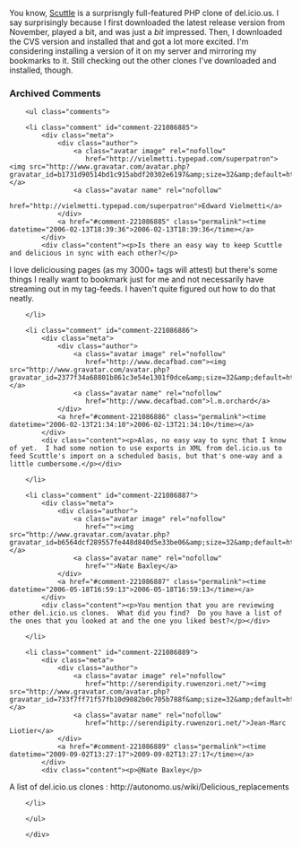 You know, <a href="http://scuttle.org">Scuttle</a> is a surprisngly full-featured PHP clone of del.icio.us.  I say surprisingly because I first downloaded the latest release version from November, played a bit, and was just a <i>bit</i> impressed.  Then, I downloaded the CVS version and installed that and got a lot more excited.  I'm considering installing a version of it on my server and mirroring my bookmarks to it.  Still checking out the other clones I've downloaded and installed, though.

<div id="comments" class="comments archived-comments">
            <h3>Archived Comments</h3>
            
        <ul class="comments">
            
        <li class="comment" id="comment-221086885">
            <div class="meta">
                <div class="author">
                    <a class="avatar image" rel="nofollow" 
                       href="http://vielmetti.typepad.com/superpatron"><img src="http://www.gravatar.com/avatar.php?gravatar_id=b1731d90514bd1c915abdf20302e6197&amp;size=32&amp;default=http://mediacdn.disqus.com/1320279820/images/noavatar32.png"/></a>
                    <a class="avatar name" rel="nofollow" 
                       href="http://vielmetti.typepad.com/superpatron">Edward Vielmetti</a>
                </div>
                <a href="#comment-221086885" class="permalink"><time datetime="2006-02-13T18:39:36">2006-02-13T18:39:36</time></a>
            </div>
            <div class="content"><p>Is there an easy way to keep Scuttle and delicious in sync with each other?</p>

<p>I love deliciousing pages (as my 3000+ tags will attest) but there's some things I really want to bookmark just for me and not necessarily have streaming out in my tag-feeds.  I haven't quite figured out how to do that neatly.</p></div>
            
        </li>
    
        <li class="comment" id="comment-221086886">
            <div class="meta">
                <div class="author">
                    <a class="avatar image" rel="nofollow" 
                       href="http://www.decafbad.com"><img src="http://www.gravatar.com/avatar.php?gravatar_id=2377f34a68801b861c3e54e1301f0dce&amp;size=32&amp;default=http://mediacdn.disqus.com/1320279820/images/noavatar32.png"/></a>
                    <a class="avatar name" rel="nofollow" 
                       href="http://www.decafbad.com">l.m.orchard</a>
                </div>
                <a href="#comment-221086886" class="permalink"><time datetime="2006-02-13T21:34:10">2006-02-13T21:34:10</time></a>
            </div>
            <div class="content"><p>Alas, no easy way to sync that I know of yet.  I had some notion to use exports in XML from del.icio.us to feed Scuttle's import on a scheduled basis, but that's one-way and a little cumbersome.</p></div>
            
        </li>
    
        <li class="comment" id="comment-221086887">
            <div class="meta">
                <div class="author">
                    <a class="avatar image" rel="nofollow" 
                       href=""><img src="http://www.gravatar.com/avatar.php?gravatar_id=b6564dcf289557fe448d840d5e33be06&amp;size=32&amp;default=http://mediacdn.disqus.com/1320279820/images/noavatar32.png"/></a>
                    <a class="avatar name" rel="nofollow" 
                       href="">Nate Baxley</a>
                </div>
                <a href="#comment-221086887" class="permalink"><time datetime="2006-05-18T16:59:13">2006-05-18T16:59:13</time></a>
            </div>
            <div class="content"><p>You mention that you are reviewing other del.icio.us clones.  What did you find?  Do you have a list of the ones that you looked at and the one you liked best?</p></div>
            
        </li>
    
        <li class="comment" id="comment-221086889">
            <div class="meta">
                <div class="author">
                    <a class="avatar image" rel="nofollow" 
                       href="http://serendipity.ruwenzori.net/"><img src="http://www.gravatar.com/avatar.php?gravatar_id=733f7ff71f57fb10d9082b0c705b788f&amp;size=32&amp;default=http://mediacdn.disqus.com/1320279820/images/noavatar32.png"/></a>
                    <a class="avatar name" rel="nofollow" 
                       href="http://serendipity.ruwenzori.net/">Jean-Marc Liotier</a>
                </div>
                <a href="#comment-221086889" class="permalink"><time datetime="2009-09-02T13:27:17">2009-09-02T13:27:17</time></a>
            </div>
            <div class="content"><p>@Nate Baxley</p>

<p>A list of del.icio.us clones :
http://autonomo.us/wiki/Delicious_replacements</p></div>
            
        </li>
    
        </ul>
    
        </div>
    